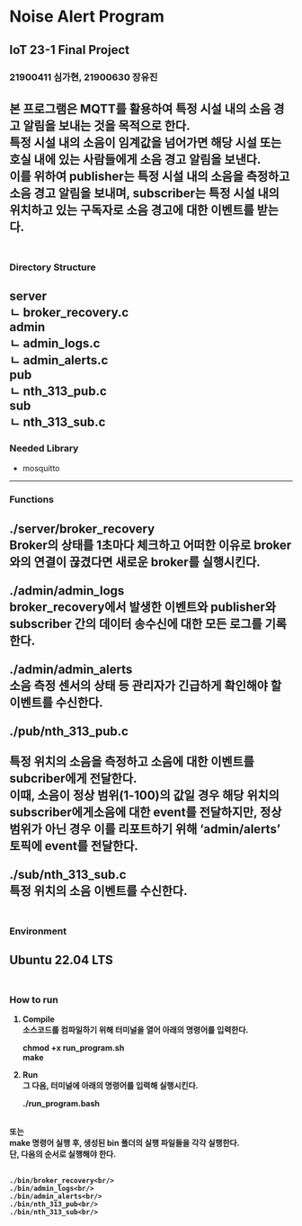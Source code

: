 # Noise Alert Program

## IoT 23-1 Final Project
### 21900411 심가현, 21900630 장유진

본 프로그램은 MQTT를 활용하여 특정 시설 내의 소음 경고 알림을 보내는 것을 목적으로 한다. <br/>
특정 시설 내의 소음이 임계값을 넘어가면 해당 시설 또는 호실 내에 있는 사람들에게 소음 경고 알림을 보낸다. <br/>
이를 위하여 publisher는 특정 시설 내의 소음을 측정하고 소음 경고 알림을 보내며, subscriber는 특정 시설 내의 위치하고 있는 구독자로 소음 경고에 대한 이벤트를 받는다. <br/>
<br/>
---
### Directory Structure<br/>
server<br/>
ㄴ broker_recovery.c<br/>
admin<br/>
ㄴ admin_logs.c<br/>
ㄴ admin_alerts.c<br/>
pub<br/>
ㄴ nth_313_pub.c<br/>
sub<br/>
ㄴ nth_313_sub.c<br/>
---
### Needed Library
* mosquitto
---
### Functions<br/>
<b/>./server/broker_recovery<br/>
Broker의 상태를 1초마다 체크하고 어떠한 이유로 broker와의 연결이 끊겼다면 새로운 broker를 실행시킨다.<br/>
<br/>
<b/>./admin/admin_logs<br/>
broker_recovery에서 발생한 이벤트와 publisher와 subscriber 간의 데이터 송수신에 대한 모든 로그를 기록한다.<br/>
<br/>
<b/>./admin/admin_alerts<br/>
소음 측정 센서의 상태 등 관리자가 긴급하게 확인해야 할 이벤트를 수신한다.<br/>
<br/>
<b/>./pub/nth_313_pub.c<br/><br/>
특정 위치의 소음을 측정하고 소음에 대한 이벤트를 subcriber에게 전달한다. <br/>
이때, 소음이 정상 범위(1-100)의 값일 경우 해당 위치의 subscriber에게소음에 대한 event를 전달하지만, 정상 범위가 아닌 경우 이를 리포트하기 위해 ‘admin/alerts’ 토픽에 event를 전달한다.<br/>
<br/>
<b/>./sub/nth_313_sub.c<br/>
특정 위치의 소음 이벤트를 수신한다. <br/>
<br/>
---
### Environment<br/>
Ubuntu 22.04 LTS <br/>
<br/>
---
### How to run
1. Compile<br/>
소스코드를 컴파일하기 위해 터미널을 열어 아래의 명령어를 입력한다.<br/>

    chmod +x run_program.sh<br/>
    make<br/>

2. Run<br/>
그 다음, 터미널에 아래의 명령어를 입력해 실행시킨다.<br/>

    ./run_program.bash<br/>
    
<br/>
또는
<br/>
make 명령어 실행 후, 생성된 bin 폴더의 실행 파일들을 각각 실행한다.<br/>
단, 다음의 순서로 실행해야 한다.<br/>
<br/>

    ./bin/broker_recovery<br/>
    ./bin/admin_logs<br/>
    ./bin/admin_alerts<br/>
    ./bin/nth_313_pub<br/>
    ./bin/nth_313_sub<br/>
    
